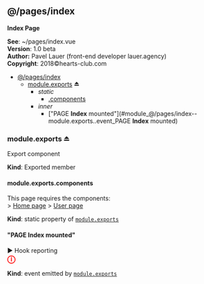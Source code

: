 <a name="module_@/pages/index"></a>

## @/pages/index
<strong>Index Page</strong>

**See**: ~/pages/index.vue  
**Version**: 1.0 beta  
**Author:** Pavel Lauer (front-end developer lauer.agency)  
**Copyright**: 2018©hearts-club.com  

* [@/pages/index](#module_@/pages/index)
    * [module.exports](#exp_module_@/pages/index--module.exports) ⏏
        * _static_
            * [.components](#module_@/pages/index--module.exports.components)
        * _inner_
            * ["PAGE <strong>Index</strong> mounted"](#module_@/pages/index--module.exports..event_PAGE <strong>Index</strong> mounted)

<a name="exp_module_@/pages/index--module.exports"></a>

### module.exports ⏏
Export component

**Kind**: Exported member  
<a name="module_@/pages/index--module.exports.components"></a>

#### module.exports.components
This page requires the components:<br>	> [Home page](module:pages/index/home)	> [User page](module:pages/index/user)

**Kind**: static property of <code>[module.exports](#exp_module_@/pages/index--module.exports)</code>  
<a name="module_@/pages/index--module.exports..event_PAGE <strong>Index</strong> mounted"></a>

#### "PAGE <strong>Index</strong> mounted"
▶ Hook reporting <br><strong style="color:red; font-size: 18px;">ⓘ</strong>

**Kind**: event emitted by <code>[module.exports](#exp_module_@/pages/index--module.exports)</code>  
